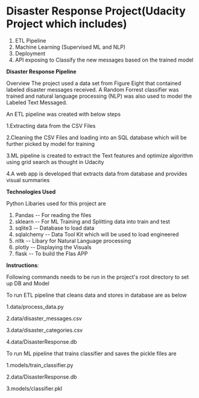 # Disaster Response Project(Udacity Project which includes)
1. ETL Pipeline 
2. Machine Learning (Supervised ML and NLP)
3. Deployment 
4. API exposing to Classify the new messages based on the trained model


**Disaster Response Pipeline**

Overview
The project used a data set from Figure Eight that contained labeled disaster messages received. A Random Forrest classifier was trained and natural language processing (NLP) was also used to model the Labeled Text Messaged.

An ETL pipeline was created with below steps 

1.Extracting data from the CSV Files

2.Cleaning the CSV Files and loading into an SQL database which will be further picked by model for training

3.ML pipeline is created to extract the Text features and optimize algorithm using grid search as thought in Udacity

4.A web app is developed that extracts data from database and provides visual summaries


**Technologies Used**

Python Libaries used for this project are 

1. Pandas -- For reading the files
2. sklearn -- For ML Training and Splitting data into train and test
3. sqlite3  -- Database to load data 
4. sqlalchemy -- Data Tool Kit which will be used to load engineered 
5. nltk -- Libary for Natural Language processing 
6. plotly  -- Displaying the Visuals 
7. flask -- To build the Flas APP



**Instructions**:

Following commands needs to be run in the project's root directory to set up DB and Model

To run ETL pipeline that cleans data and stores in database are as below 

1.data/process_data.py 

2.data/disaster_messages.csv 

3.data/disaster_categories.csv 

4.data/DisasterResponse.db

To run ML pipeline that trains classifier and saves the pickle files are 

1.models/train_classifier.py 

2.data/DisasterResponse.db 

3.models/classifier.pkl


